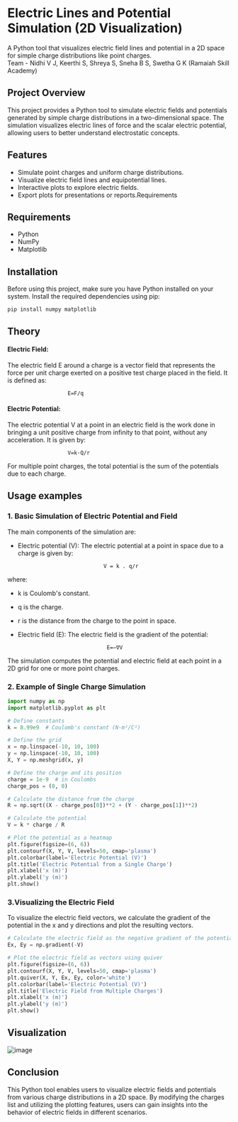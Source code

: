 # Electric Lines and Potential Simulation (2D Visualization)
A Python tool that visualizes electric field lines and potential in a 2D space for simple charge distributions like point charges.
<br>
Team - Nidhi V J, Keerthi S, Shreya S, Sneha B S, Swetha G K (Ramaiah Skill Academy)

## Project Overview
This project provides a Python tool to simulate electric fields and potentials generated by simple charge distributions in a two-dimensional space. The simulation visualizes electric lines of force and the scalar electric potential, allowing users to better understand electrostatic concepts.

## Features
- Simulate point charges and uniform charge distributions.
- Visualize electric field lines and equipotential lines.
- Interactive plots to explore electric fields.
- Export plots for presentations or reports.Requirements

## Requirements
- Python
- NumPy
- Matplotlib

## Installation
Before using this project, make sure you have Python installed on your system. Install the required dependencies using pip:
```
pip install numpy matplotlib
```


## Theory
#### Electric Field: 
The electric field E around a charge is a vector field that represents the force per unit charge exerted on a positive test charge placed in the field. It is defined as:

                       E=F/q

#### Electric Potential:
The electric potential V at a point in an electric field is the work done in bringing a unit positive charge from infinity to that point, without any acceleration. It is given by:
               
                       V=k⋅Q/r
For multiple point charges, the total potential is the sum of the potentials due to each charge.

## Usage examples
### 1. Basic Simulation of Electric Potential and Field
The main components of the simulation are:
 - Electric potential (V): The electric potential at a point in space due to a charge is given by:
   
                                  V = k . q/r
 where:
  - k is Coulomb's constant.
  - q is the charge.
  - r is the distance from the charge to the point in space.

 - Electric field (E): The electric field is the gradient of the potential:
   
                                   E=−∇V

The simulation computes the potential and electric field at each point in a 2D grid for one or more point charges.
### 2. Example of Single Charge Simulation
```Python
import numpy as np
import matplotlib.pyplot as plt

# Define constants
k = 8.99e9  # Coulomb's constant (N·m²/C²)

# Define the grid
x = np.linspace(-10, 10, 100)
y = np.linspace(-10, 10, 100)
X, Y = np.meshgrid(x, y)

# Define the charge and its position
charge = 1e-9  # in Coulombs
charge_pos = (0, 0)

# Calculate the distance from the charge
R = np.sqrt((X - charge_pos[0])**2 + (Y - charge_pos[1])**2)

# Calculate the potential
V = k * charge / R

# Plot the potential as a heatmap
plt.figure(figsize=(6, 6))
plt.contourf(X, Y, V, levels=50, cmap='plasma')
plt.colorbar(label='Electric Potential (V)')
plt.title('Electric Potential from a Single Charge')
plt.xlabel('x (m)')
plt.ylabel('y (m)')
plt.show()
```

### 3.Visualizing the Electric Field
To visualize the electric field vectors, we calculate the gradient of the potential in the x and y directions and plot the resulting vectors.
```Python
# Calculate the electric field as the negative gradient of the potential
Ex, Ey = np.gradient(-V)

# Plot the electric field as vectors using quiver
plt.figure(figsize=(6, 6))
plt.contourf(X, Y, V, levels=50, cmap='plasma')
plt.quiver(X, Y, Ex, Ey, color='white')
plt.colorbar(label='Electric Potential (V)')
plt.title('Electric Field from Multiple Charges')
plt.xlabel('x (m)')
plt.ylabel('y (m)')
plt.show()
```

## Visualization
![image](https://github.com/user-attachments/assets/83eb16e5-5bc8-49f2-a619-b057b951c941)

## Conclusion
This Python tool enables users to visualize electric fields and potentials from various charge distributions in a 2D space. By modifying the charges list and utilizing the plotting features, users can gain insights into the behavior of electric fields in different scenarios.







  
  



                  
